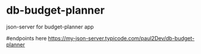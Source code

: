 # db-budget-planner
json-server for budget-planner app

#endpoints here
https://my-json-server.typicode.com/paul2Dev/db-budget-planner
